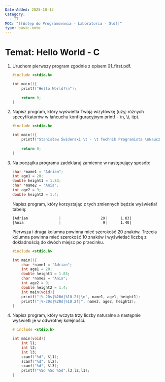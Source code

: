 ```yaml
---
Date-Added: 2025-10-13
Category:
  - IT
MOC: "[[Wstęp do Programowania - Laboratoria - Old]]"
type: basic-note
---
```

# Temat: Hello World - C

1. Uruchom pierwszy program zgodnie z opisem 01_first.pdf.

    ```C title:zad0.c
    #include <stdio.h>
    
    int main(){
        printf("Hello World!\n");
        
        return 0;
    }
    ```

2. Napisz program, który wyświetla Twoją wizytówkę (użyj różnych specyfikatorów w łańcuchu konfiguracyjnym printf - \n, \t, itp).

    ```C title:zad2.c
    #include <stdio.h>
    
    int main(){
        printf("Stanisław Świderski \t - \t Technik Programista \nNauczyciel w: \n\tZespół szkół łączności w Gdańsku");
        
        return 0;
    }
    ```

3. Na początku programu zadeklaruj zamienne w następujący sposób:  

    ```C
    char *name1 = "Adrian";  
    int age1 = 20;  
    double height1 = 1.83;  
    char *name2 = "Ania";  
    int age2 = 9;  
    double height2 = 1.4;  
    ```
    
    Napisz program, który korzystając z tych zmiennych będzie wyświetlał tabelę:
    
    ```text
    |Adrian              |                  20|      1.83|
    |Ania                |                   9|      1.40|
    ```
    
    Pierwsza i druga kolumna powinna mieć szerokość 20 znaków. Trzecia kolumna powinna mieć szerokość 10 znaków i wyświetlać liczbę z dokładnością do dwóch miejsc po przecinku.
    
    ```C title:zad3.c
    #include <stdio.h>
    
    int main(){
        char *name1 = "Adrian";  
        int age1 = 20;  
        double height1 = 1.83;  
        char *name2 = "Ania";  
        int age2 = 9;  
        double height2 = 1.4;
        int main(void){
        printf("|%-20s|%20d|%10.2f|\n", name1, age1, height1);
        printf("|%-20s|%20d|%10.2f|", name2, age2, height2);
    }
    ```

4. Napisz program, który wczyta trzy liczby naturalne a następnie wyświetli je w odwrotnej kolejności.

    ```C title:zad4.c
    # include <stdio.h>
    
    int main(void){
        int l1;
        int l2;
        int l3;
        scanf("%d", &l1);
        scanf("%d", &l2);
        scanf("%d", &l3);
        printf("%5d %5d %5d",l3,l2,l1);
    }
    ```

